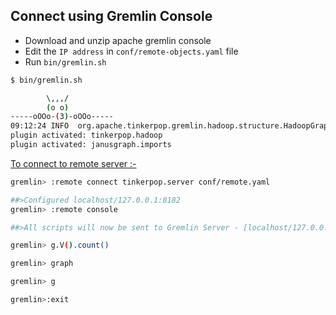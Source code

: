 ## Connect using Gremlin Console

* Download and unzip apache gremlin console 
* Edit the `IP address` in `conf/remote-objects.yaml` file
* Run `bin/gremlin.sh`

```bash
$ bin/gremlin.sh

        \,,,/
        (o o)
-----oOOo-(3)-oOOo-----
09:12:24 INFO  org.apache.tinkerpop.gremlin.hadoop.structure.HadoopGraph  - HADOOP_GREMLIN_LIBS is set to: /usr/local/janusgraph/lib
plugin activated: tinkerpop.hadoop
plugin activated: janusgraph.imports
```

<u>To connect to remote server :-</u>

```bash
gremlin> :remote connect tinkerpop.server conf/remote.yaml

##>Configured localhost/127.0.0.1:8182
gremlin> :remote console

##>All scripts will now be sent to Gremlin Server - [localhost/127.0.0.1:8182] - type ':remote console' to return to local mode

gremlin> g.V().count()

gremlin> graph

gremlin> g

gremlin>:exit

```

